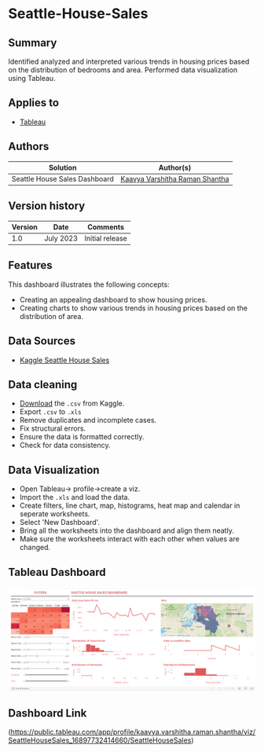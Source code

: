 # Seattle-House-Sales

## Summary

Identified analyzed and interpreted various trends in housing prices based on the distribution of bedrooms and area. Performed data visualization using Tableau. 

## Applies to

* [Tableau](https://public.tableau.com/app/discover)

## Authors

Solution|Author(s)
--------|---------
Seattle House Sales Dashboard | [Kaavya Varshitha Raman Shantha](https://github.com/KaavyaVarshitha) 
## Version history

Version|Date|Comments
-------|----|--------
1.0|July 2023|Initial release


## Features

This dashboard illustrates the following concepts:

* Creating an appealing dashboard to show housing prices.
* Creating charts to show various trends in housing prices based on the distribution of area.

## Data Sources
 
* [Kaggle Seattle House Sales](https://www.kaggle.com/datasets/sameersmahajan/seattle-house-sales-prices)

## Data cleaning

* [Download](https://www.kaggle.com/datasets/sameersmahajan/seattle-house-sales-prices) the `.csv` from Kaggle.
* Export `.csv` to `.xls`
* Remove duplicates and incomplete cases.
* Fix structural errors.
* Ensure the data is formatted correctly.
* Check for data consistency.

## Data Visualization

* Open Tableau-> profile->create a viz.
* Import the `.xls` and load the data.
* Create filters, line chart, map, histograms, heat map and calendar in seperate worksheets.
* Select 'New Dashboard'.
* Bring all the worksheets into the dashboard and align them neatly.
* Make sure the worksheets interact with each other when values are changed.
## Tableau Dashboard  
![Tableau Dashboard](https://github.com/KaavyaVarshitha/Seattle-House-Sales/blob/main/Seattle%20house%20sales%20dashboard.png)

## Dashboard Link
(https://public.tableau.com/app/profile/kaavya.varshitha.raman.shantha/viz/SeattleHouseSales_16897732414660/SeattleHouseSales)
